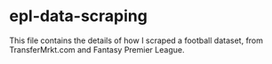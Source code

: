 # epl-data-scraping
This file contains the details of how I scraped a football dataset, from TransferMrkt.com and Fantasy Premier League.
